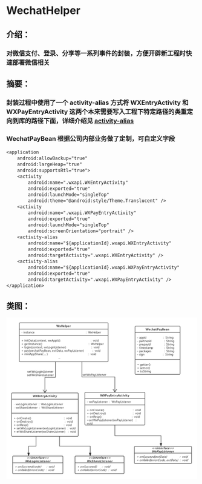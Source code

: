 # WechatHelper

## 介绍：
### 对微信支付、登录、分享等一系列事件的封装，方便开辟新工程时快速部署微信相关

## 摘要：
### 封装过程中使用了一个 activity-alias 方式将 WXEntryActivity 和 WXPayEntryActivity 这两个本来需要写入工程下特定路径的类重定向到库的路径下面，详细介绍见 [activity-alias](https://developer.android.com/guide/topics/manifest/activity-alias-element)
### WechatPayBean 根据公司内部业务做了定制，可自定义字段

```
<application
    android:allowBackup="true"
    android:largeHeap="true"
    android:supportsRtl="true">
    <activity
        android:name=".wxapi.WXEntryActivity"
        android:exported="true"
        android:launchMode="singleTop"
        android:theme="@android:style/Theme.Translucent" />
    <activity
        android:name=".wxapi.WXPayEntryActivity"
        android:exported="true"
        android:launchMode="singleTop"
        android:screenOrientation="portrait" />
    <activity-alias
        android:name="${applicationId}.wxapi.WXEntryActivity"
        android:exported="true"
        android:targetActivity=".wxapi.WXEntryActivity" />
    <activity-alias
        android:name="${applicationId}.wxapi.WXPayEntryActivity"
        android:exported="true"
        android:targetActivity=".wxapi.WXPayEntryActivity" />
</application>
```

## 类图：
![类图](pic/uml.png)
